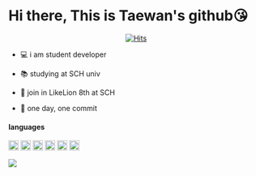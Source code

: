 # Hi there, This is Taewan's github😘

 <div align=center>
	
  [![Hits](https://hits.seeyoufarm.com/api/count/incr/badge.svg?url=https%3A%2F%2Fgithub.com%2Fwwan13)](https://hits.seeyoufarm.com)
	
  </div>
	
- 💻  i am student developer

- 📚  studying at SCH univ

- 🦁  join in LikeLion 8th at SCH

- 🙏  one day, one commit


#### languages

<img height="20" width="20" src="https://cdn.jsdelivr.net/npm/simple-icons@v3/icons/c.svg" /> <img height="20" width="20" src="https://cdn.jsdelivr.net/npm/simple-icons@v3/icons/cplusplus.svg" /> <img height="20" width="20" src="https://cdn.jsdelivr.net/npm/simple-icons@v3/icons/python.svg" /> <img height="20" width="20" src="https://cdn.jsdelivr.net/npm/simple-icons@v3/icons/django.svg" /> <img height="20" width="20" src="https://cdn.jsdelivr.net/npm/simple-icons@v3/icons/java.svg" /> <img height="20" width="20" src="https://cdn.jsdelivr.net/npm/simple-icons@v3/icons/javascript.svg" />



<img align="left" src="https://github-readme-stats.wwan13.vercel.app/api?username=wwan13&theme=vue&show_icons=true&hide_border=true" />

